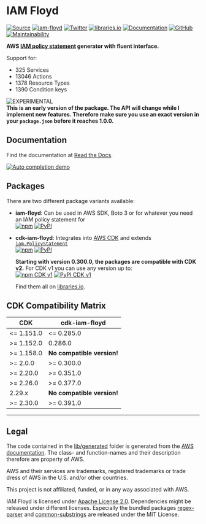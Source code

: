 # IAM Floyd

[![Source](https://img.shields.io/github/stars/udondan/iam-floyd?logo=github&label=GitHub%20Stars)][source]
[![iam-floyd](https://img.shields.io/github/v/release/udondan/iam-floyd)][source]
[![Twitter](https://badgen.net/twitter/follow/heyiamfloyd?icon=twitter)][twitter]
[![libraries.io](https://img.shields.io/badge/packages-libraries.io-yellow)][libraries.io]
[![Documentation](https://img.shields.io/badge/Documentation-Read%20the%20Docs-orange)][documentation]
[![GitHub](https://img.shields.io/github/license/udondan/iam-floyd)][license]
[![Maintainability](https://api.codeclimate.com/v1/badges/cdb84b5646c6805b1a23/maintainability)](https://codeclimate.com/github/udondan/iam-floyd/maintainability)
<!-- put back - when we actually have tests
[![Test Coverage](https://api.codeclimate.com/v1/badges/cdb84b5646c6805b1a23/test_coverage)](https://codeclimate.com/github/udondan/iam-floyd/test_coverage)
-->

**AWS [IAM policy statement][statement] generator with fluent interface.**

<!-- stats -->
Support for:

- 325 Services
- 13046 Actions
- 1378 Resource Types
- 1390 Condition keys
<!-- /stats -->

![EXPERIMENTAL](https://img.shields.io/badge/stability-experimantal-orange?style=for-the-badge)**<br>This is an early version of the package. The API will change while I implement new features. Therefore make sure you use an exact version in your `package.json` before it reaches 1.0.0.**

## Documentation

Find the documentation at [Read the Docs][documentation].

[![Auto completion demo](https://raw.githubusercontent.com/udondan/iam-floyd/main/docs/movie-preview.png)](https://www.youtube.com/watch?v=4dHY8qPHbKA "Auto completion demo")

## Packages

There are two different package variants available:

- **iam-floyd**: Can be used in AWS SDK, Boto 3 or for whatever you need an IAM policy statement for <br>[![npm](https://img.shields.io/npm/dt/iam-floyd?label=npm&color=blueviolet)](https://www.npmjs.com/package/iam-floyd)
[![PyPI](https://img.shields.io/pypi/dm/iam-floyd?label=pypi&color=blueviolet)](https://pypi.org/project/iam-floyd/)
- **cdk-iam-floyd**: Integrates into [AWS CDK] and extends [`iam.PolicyStatement`](https://docs.aws.amazon.com/cdk/api/latest/docs/@aws-cdk_aws-iam.PolicyStatement.html)<br>[![npm](https://img.shields.io/npm/dt/cdk-iam-floyd?label=npm&color=orange)](https://www.npmjs.com/package/cdk-iam-floyd)
[![PyPI](https://img.shields.io/pypi/dm/cdk-iam-floyd?label=pypi&color=orange)](https://pypi.org/project/cdk-iam-floyd/)

  **Starting with version 0.300.0, the packages are compatible with CDK v2.** For CDK v1 you can use any version up to:<br>
  [![npm CDK v1](https://img.shields.io/badge/npm-0.286.0-yellow)](https://www.npmjs.com/package/cdk-iam-floyd/v/0.286.0)
  [![PyPI CDK v1](https://img.shields.io/badge/pypi-0.286.0-yellow)](https://pypi.org/project/cdk-iam-floyd/0.286.0/)

  Find them all on [libraries.io].

## CDK Compatibility Matrix

| CDK        | cdk-iam-floyd              |
| ---------- | -------------              |
| <= 1.151.0 | <= 0.285.0                 |
| >= 1.152.0 | 0.286.0                    |
| >= 1.158.0 | **No compatible version!** |
| >= 2.0.0   | >= 0.300.0                 |
| >= 2.20.0  | >= 0.351.0                 |
| >= 2.26.0  | >= 0.377.0                 |
| 2.29.x     | **No compatible version!** |
| >= 2.30.0  | >= 0.391.0                 |

---

## Legal

The code contained in the [lib/generated](https://github.com/udondan/iam-floyd/tree/main/lib/generated) folder is generated from the [AWS documentation](https://docs.aws.amazon.com/IAM/latest/UserGuide/reference_policies_actions-resources-contextkeys.html). The class- and function-names and their description therefore are property of AWS.

AWS and their services are trademarks, registered trademarks or trade dress of AWS in the U.S. and/or other countries.

This project is not affiliated, funded, or in any way associated with AWS.

IAM Floyd is licensed under [Apache License 2.0][license]. Dependencies might be released under different licenses. Especially the bundled packages [regex-parser](https://www.npmjs.com/package/regex-parser) and [common-substrings](https://www.npmjs.com/package/common-substrings) are released under the MIT License.

   [source]: https://github.com/udondan/iam-floyd
   [documentation]: https://iam-floyd.readthedocs.io/en/latest/
   [npm]: https://www.npmjs.com/package/iam-floyd
   [license]: https://github.com/udondan/iam-floyd/blob/main/LICENSE
   [statement]: https://docs.aws.amazon.com/IAM/latest/UserGuide/reference_policies_elements_statement.html
   [libraries.io]: https://libraries.io/search?q=iam-floyd
   [AWS CDK]: https://aws.amazon.com/cdk/
   [twitter]: https://twitter.com/heyiamfloyd
